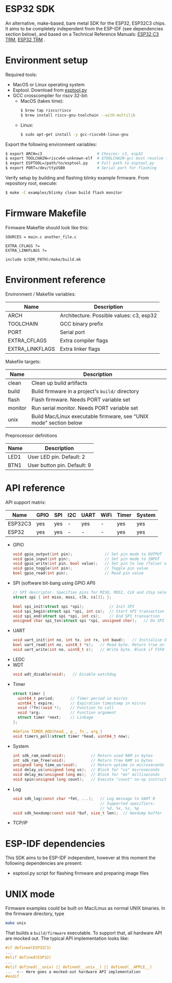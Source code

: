 # ESP32 SDK

An alternative, make-based, bare metal SDK for the ESP32, ESP32C3 chips.
It aims to be completely independent from the ESP-IDF (see dependencies
section below), and based on a Technical Reference Manuals:
[ESP32 C3 TRM](https://www.espressif.com/sites/default/files/documentation/esp32-c3_technical_reference_manual_en.pdf),
[ESP32 TRM](https://www.espressif.com/sites/default/files/documentation/esp32_technical_reference_manual_en.pdf)
.

# Environment setup

Required tools:
- MacOS or Linux operating system
- Esptool. Download from [esptool.py](https://raw.githubusercontent.com/espressif/esptool/master/esptool.py)
- GCC crosscompiler for riscv 32-bit:
   - MacOS (takes time):
      ```sh
      $ brew tap riscv/riscv
      $ brew install riscv-gnu-toolchain --with-multilib
      ```
   - Linux:
      ```sh
      $ sudo apt-get install -y gcc-riscv64-linux-gnu
      ```

Export the following environment variables:

```sh
$ export ARCH=c3                        # Choices: c3, esp32
$ export TOOLCHAIN=riscv64-unknown-elf  # $TOOLCHAIN-gcc must resolve to GCC
$ export ESPTOOL=/path/to/esptool.py    # Full path to esptool.py
$ export PORT=/dev/ttyUSB0              # Serial port for flashing
```

Verify setup by building and flashing blinky example firmware.
From repository root, execute:

```sh
$ make -C examples/blinky clean build flash monitor
```

# Firmware Makefile

Firmware Makefile should look like this:

```make
SOURCES = main.c another_file.c

EXTRA_CFLAGS ?=
EXTRA_LINKFLAGS ?=

include $(SDK_PATH)/make/build.mk
```

# Environment reference

Environment / Makefile variables:

| Name | Description |
| ---- | ----------- |
| ARCH | Architecture. Possible values: c3, esp32 |
| TOOLCHAIN | GCC binary prefix |
| PORT | Serial port |
| EXTRA\_CFLAGS | Extra compiler flags |
| EXTRA\_LINKFLAGS | Extra linker flags |

Makefile targets:

| Name | Description | 
| ---- | ----------- |
| clean | Clean up build artifacts |
| build | Build firmware in a project's `build/` directory |
| flash | Flash firmware. Needs PORT variable set |
| monitor | Run serial monitor. Needs PORT variable set |
| unix | Build Mac/Linux executable firmware, see "UNIX mode" section below |


Preprocessor definitions

| Name | Description | 
| ---- | ----------- |
| LED1 | User LED pin. Default: 2 |
| BTN1 | User button pin. Default: 9 |


# API reference

API support matrix:

| Name    | GPIO | SPI | I2C | UART | WiFi | Timer | System |
| ----    | ---- | --- | --- | ---- | ---- | ----- | ------ |
| ESP32C3 | yes  | yes |  -  |  yes |  -   |  yes  |  yes   |
| ESP32   | yes  | yes |  -  |  -   |  -   |  yes  |  yes   |

- GPIO
  ```c
  void gpio_output(int pin);              // Set pin mode to OUTPUT
  void gpio_input(int pin);               // Set pin mode to INPUT
  void gpio_write(int pin, bool value);   // Set pin to low (false) or high
  void gpio_toggle(int pin);              // Toggle pin value
  bool gpio_read(int pin);                // Read pin value
  ```
- SPI (software bit-bang using GPIO API)
  ```c
  // SPI descriptor. Specifies pins for MISO, MOSI, CLK and chip select
  struct spi { int miso, mosi, clk, cs[3]; };

  bool spi_init(struct spi *spi);           // Init SPI
  void spi_begin(struct spi *spi, int cs);  // Start SPI transaction
  void spi_end(struct spi *spi, int cs);    // End SPI transaction
  unsigned char spi_txn(struct spi *spi, unsigned char);   // Do SPI transaction
  ```
- UART
  ```c
  void uart_init(int no, int tx, int rx, int baud);   // Initialise UART
  bool uart_read(int no, uint8_t *c);   // Read byte. Return true on success
  void uart_write(int no, uint8_t c);   // Write byte. Block if FIFO is full
  ```
- LEDC
- WDT
  ```c
  void wdt_disable(void);   // Disable watchdog
  ```
- Timer
  ```c
  struct timer {
    uint64_t period;       // Timer period in micros
    uint64_t expire;       // Expiration timestamp in micros
    void (*fn)(void *);    // Function to call
    void *arg;             // Function argument
    struct timer *next;    // Linkage
  };

  #define TIMER_ADD(head_, p_, fn_, arg_)
  void timers_poll(struct timer *head, uint64_t now);
  ```
- System
  ```c
  int sdk_ram_used(void);           // Return used RAM in bytes
  int sdk_ram_free(void);           // Return free RAM in bytes
  unsigned long time_us(void);      // Return uptime in microseconds
  void delay_us(unsigned long us);  // Block for "us" microseconds
  void delay_ms(unsigned long ms);  // Block for "ms" milliseconds
  void spin(unsigned long count);   // Execute "count" no-op instructions
  ```
- Log
  ```c
  void sdk_log(const char *fmt, ...);   // Log message to UART 0
                                        // Supported specifiers:
                                        // %d, %x, %s, %p
  void sdk_hexdump(const void *buf, size_t len);  // Hexdump buffer
  ```
- TCP/IP


# ESP-IDF dependencies

This SDK aims to be ESP-IDF independent, however at this moment the following
dependencies are present:

- esptool.py script for flashing firmware and preparing image files

# UNIX mode

Firmware examples could be built on Mac/Linux as normal UNIX binaries.
In the firmware directory, type

```sh
make unix
```

That builds a `build/firmware` executable.
To support that, all hardware API are mocked out. The typical API
implementation looks like:

```c
#if defined(ESP32C3)
...
#elif defined(ESP32)
...
#elif defined(__unix) || defined(__unix__) || defined(__APPLE__)
...  <-- Here goes a mocked-out hardware API implementation
#endif
```
